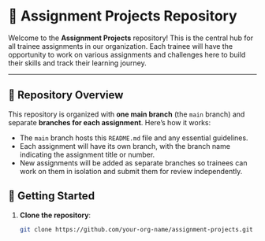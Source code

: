 # 📝 Assignment Projects Repository

Welcome to the **Assignment Projects** repository! This is the central hub for all trainee assignments in our organization. Each trainee will have the opportunity to work on various assignments and challenges here to build their skills and track their learning journey.

---

## 📂 Repository Overview

This repository is organized with **one main branch** (the `main` branch) and separate **branches for each assignment**. Here’s how it works:

- The `main` branch hosts this `README.md` file and any essential guidelines.
- Each assignment will have its own branch, with the branch name indicating the assignment title or number.
- New assignments will be added as separate branches so trainees can work on them in isolation and submit them for review independently.

## 🚀 Getting Started

1. **Clone the repository**:
   ```bash
   git clone https://github.com/your-org-name/assignment-projects.git

